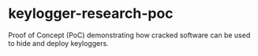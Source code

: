 # keylogger-research-poc
Proof of Concept (PoC) demonstrating how cracked software can be used to hide and deploy keyloggers.
